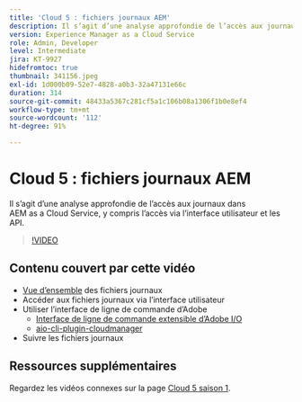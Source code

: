 ```yaml
---
title: 'Cloud 5 : fichiers journaux AEM'
description: Il s’agit d’une analyse approfondie de l’accès aux journaux dans AEM as a Cloud Service, y compris l’accès via l’interface utilisateur et les API.
version: Experience Manager as a Cloud Service
role: Admin, Developer
level: Intermediate
jira: KT-9927
hidefromtoc: true
thumbnail: 341156.jpeg
exl-id: 1d000b09-52e7-4828-a0b3-32a47131e66c
duration: 314
source-git-commit: 48433a5367c281cf5a1c106b08a1306f1b0e8ef4
workflow-type: tm+mt
source-wordcount: '112'
ht-degree: 91%

---
```


# Cloud 5 : fichiers journaux AEM

Il s’agit d’une analyse approfondie de l’accès aux journaux dans AEM as a Cloud Service, y compris l’accès via l’interface utilisateur et les API.

>[!VIDEO](https://video.tv.adobe.com/v/3448480?quality=12&learn=on&captions=fre_fr)

## Contenu couvert par cette vidéo

+ [Vue d’ensemble](https://experienceleague.adobe.com/docs/experience-manager-learn/cloud-service/debugging/debugging-aem-as-a-cloud-service/logs.html?lang=fr) des fichiers journaux
+ Accéder aux fichiers journaux via l’interface utilisateur
+ Utiliser l’interface de ligne de commande d’Adobe
   + [Interface de ligne de commande extensible d’Adobe I/O](https://github.com/adobe/aio-cli)
   + [aio-cli-plugin-cloudmanager](https://github.com/adobe/aio-cli-plugin-cloudmanager/blob/main/README.md)
+ Suivre les fichiers journaux

## Ressources supplémentaires

Regardez les vidéos connexes sur la page [Cloud 5 saison 1](cloud5-season-1.md).
